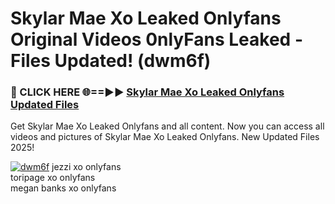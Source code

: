 # Skylar Mae Xo Leaked Onlyfans Original Videos 0nlyFans Leaked - Files Updated! (dwm6f)

<h3>🔴 CLICK HERE 🌐==►► <a href="https://tinyurl.com/4seja8ks" rel="nofollow">Skylar Mae Xo Leaked Onlyfans Updated Files</a></h3>

Get Skylar Mae Xo Leaked Onlyfans and all content. Now you can access all videos and pictures of Skylar Mae Xo Leaked Onlyfans. New Updated Files 2025!

[![dwm6f](https://i.imgur.com/EWjZXRe.gif)](https://tinyurl.com/4seja8ks)
jezzi xo onlyfans<br>
toripage xo onlyfans<br>
megan banks xo onlyfans